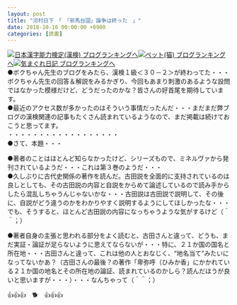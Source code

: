 ```yaml
---
layout: post
title: "河村日下　「　「邪馬台国」論争は終った　」"
date: 2018-10-16 00:00:00 +0900
categories: [読書]
---
```


[![](/syuusyuu9701/assets/images/河村日下-「-「邪馬台国」論争は終った-」-br_c_3028_1.gif)](http://blog.with2.net/link.php?1659096:3028 "日本漢字能力検定(漢検) ブログランキングへ")[日本漢字能力検定(漢検) ブログランキングへ](http://blog.with2.net/link.php?1659096:3028)[![](/syuusyuu9701/assets/images/河村日下-「-「邪馬台国」論争は終った-」-br_c_1348_1.gif)](http://blog.with2.net/link.php?1659096:1348 "ペット(猫) ブログランキングへ")[ペット(猫) ブログランキングへ](http://blog.with2.net/link.php?1659096:1348)[![](/syuusyuu9701/assets/images/河村日下-「-「邪馬台国」論争は終った-」-br_c_9257_1.gif)](http://blog.with2.net/link.php?1659096:9257 "気まぐれ日記 ブログランキングへ")[気まぐれ日記 ブログランキングへ](http://blog.with2.net/link.php?1659096:9257)  
●ボクちゃん先生のブログをみたら、漢検１級＜３０－２＞が終わってた・・・ボクちゃん先生の回答＆解説をみるかぎり、今回もあまり刺激のあるような設問ではなかった模様だけど、どうだったのかな？皆さんの好首尾を期待しています。  
●最近のアクセス数が多かったのはそういう事情だったんだ・・・まだまだ弊ブログの漢検関連の記事もたくさん読まれているようなので、まだ掲載は続けておこうと思ってます。  
・・・・・・・・・・・・・・・・・・  
●さて、本題・・・  
  
●著者のことはほとんど知らなかったけど、シリーズもので、ミネルヴァから発刊されているようだ・・・これは第３巻のようだ・・・  
●久しぶりに古代史関係の著作を読んだ。古田説を全面的に支持されているのは良しとしても、その古田説の内容と自説をからめて論述しているので読み手からしたら混乱しちゃうんじゃないかな・・・古田説は古田説で説明して、その後に、自説がどう違うのかをわかりやすく説明するようにしてほしかったな・・・でも、そうすると、ほとんど古田説の内容になっちゃうような気がするけど（＾＾；）  
  
●著者自身の主張と思われる部分をよく読むと、古田さんと違って、どうも、まだ実証・論証が足らないように思えてならないが・・・特に、２１か国の国名と所在地・・・古田さんと違って、これは他の人とおなじく、“地名当て”みたいになってないかあ？（古田さんの最後？の著作「卑弥呼（ひみか香」にかかれている２１か国の地名とその所在地の論証、読まれているのかしら？読んだほうが良いと思いますが・・・）・・・なんちゃって（＾＾；）  
  
👍👍👍　🐕　👍👍👍  